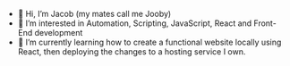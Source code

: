 - 👋 Hi, I’m Jacob (my mates call me Jooby)
- 👀 I’m interested in Automation, Scripting, JavaScript, React and Front-End development
- 🌱 I’m currently learning how to create a functional website locally using React, then deploying the changes to a hosting service I own.

<!---
dev-jooby/dev-jooby is a ✨ special ✨ repository because its `README.md` (this file) appears on your GitHub profile.
You can click the Preview link to take a look at your changes.
--->

